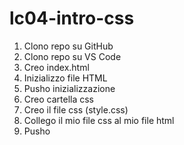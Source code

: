 # lc04-intro-css

1. Clono repo su GitHub
2. Clono repo su VS Code
3. Creo index.html
4. Inizializzo file HTML
5. Pusho inizializzazione
6. Creo cartella css
7. Creo il file css (style.css)
8. Collego il mio file css al mio file html
9. Pusho